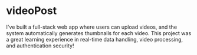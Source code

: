# videoPost
I've built a full-stack web app where users can upload videos, and the system automatically generates thumbnails for each video. This project was a great learning experience in real-time data handling, video processing, and authentication security! 
